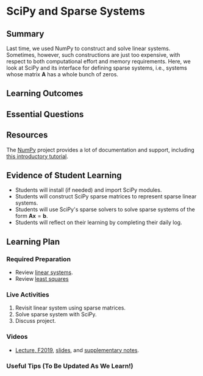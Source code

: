 <!--
This "lecture" or "lesson" template is adapted from the one provided here:
 http://www.buffalo.edu/ubcei/enhance/teaching/lesson-planning.html
Although the page produced from this is learner-facing, some of the
lesson plan structure
-->

# SciPy and Sparse Systems                                                              

## Summary

<!--
Short description of the lesson.
-->

Last time, we used NumPy to construct and solve linear systems.  Sometimes,
however, such constructions are just too expensive, with respect to both
computational effort and memory requirements.  Here, we look at SciPy and
its interface for defining sparse systems, i.e., systems whose matrix
$\mathbf{A}$ has a whole bunch of zeros.

<!--
********* STAGE 1 - DESIRED RESULTS ********************************************
-->

## Learning Outcomes

<!--
      What course goals or outcomes will this lesson address?
-->



## Essential Questions

<!--
      What question(s) will your students be able to answer by the end of
      instruction?
-->

## Resources

<!--
      What resources can be made available to your student to support their
      active learning?
      What formats are best suited to complement your course material?
-->

The [NumPy](https://numpy.org/) project provides a lot of documentation and
support, including [this introductory tutorial](https://numpy.org/devdocs/user/quickstart.html).

<!--
********* STAGE 2 - ASSESSMENT EVIDENCE ****************************************
-->

##  Evidence of Student Learning

<!--
      How will you assess students’ prior knowledge?
      What criteria will be used to assess student performance?
      What evidence will be collected to demonstrate achievement?
      How will students reflect and self-assess their learning?
-->

  - Students will install (if needed) and import SciPy modules.
  - Students will construct SciPy sparse matrices to represent
    sparse linear systems.
  - Students will use SciPy's sparse solvers to solve sparse
    systems of the form $\mathbf{Ax}=\mathbf{b}$.
  - Students will reflect on their learning by completing their daily log.


<!--
********* STAGE 3 - LEARNING PLAN ****************************************
-->


## Learning Plan

<!--
List the steps in chronological order to create a timeline of what
will occur in your lesson.

Consider how each of the components below will be included in your
lesson if applicable:

   - Anticipatory Sets/Hooks
       * How will you introduce the material and capture their attention?
   - Teacher Modeling
       * What instructional content and techniques will be incorporated
         into this lesson?
   - Guided Practice
       * How will you scaffold information for your students?
       * How will collaborative learning be used?
   - Learning Activities
       * How will students actively engage with the material?
       * How will students work towards achievement of the learning outcomes?
   - Independent Practice
       * How will students show evidence of learning?
   - Reflection
       * What have you learned about your teaching and content covered in this unit?
       * What changes or adjustments could you make?
       * What were the strongest features of your unit?
       * What are your overall reflections in the course to this point?
   - Conclusion and Preview
       * What should students take away from this lesson?
       * What will happen next? Why?
-->

### Required Preparation

  - Review [linear systems](http://robertsj.github.io/python_for_engineers/courses/pythonic_apps_2/modules/module_2/module_2.html).
  - Review [least squares](http://robertsj.github.io/python_for_engineers/courses/pythonic_apps_2/modules/module_3/least_squares.html)


### Live Activities

  1. Revisit linear system using sparse matrices.
  2. Solve sparse system with SciPy.
  3. Discuss project.

### Videos

 - [Lecture, F2019](https://mediasite.k-state.edu/mediasite/Play/0f4ca4afbdb54c29a8104dc05711fb431d),
   [slides](https://github.com/robertsj/me701/blob/f2020/lectures/SparseSystemsAndIterativeMethods.ipynb),
   and [supplementary notes](https://k-state.instructure.com/courses/95043/files/14392369/download?download_frd=1).


### Useful Tips (To Be Updated As We Learn!)


<!--  

NOTES  




-->

